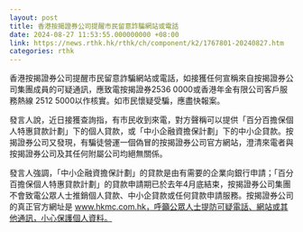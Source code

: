 ```yaml
---
layout: post
title: 香港按揭證券公司提醒市民留意詐騙網站或電話
date: 2024-08-27 11:53:55.000000000 +08:00
link: https://news.rthk.hk/rthk/ch/component/k2/1767801-20240827.htm
categories: rthk
---
```


香港按揭證券公司提醒市民留意詐騙網站或電話，如接獲任何宣稱來自按揭證券公司集團成員的可疑通訊，應致電按揭證券2536 0000或香港年金有限公司客戶服務熱線 2512 5000以作核實。如市民懷疑受騙，應盡快報案。

發言人說，近日接獲查詢指，有市民收到來電，對方聲稱可以提供「百分百擔保個人特惠貸款計劃」下的個人貸款，或「中小企融資擔保計劃」下的中小企貸款。按揭證券公司又發現，有騙徒營運一個偽冒的按揭證券公司官方網站，澄清來電者與按揭證券公司及其任何附屬公司均絕無關係。

發言人強調，「中小企融資擔保計劃」的貸款是由有需要的企業向銀行申請；「百分百擔保個人特惠貸款計劃」的貸款申請期已於去年4月底結束，按揭證券公司集團不會致電公眾人士推銷個人貸款、中小企貸款或任何貸款申請服務。按揭證券公司的真正官方網址是 www.hkmc.com.hk，呼籲公眾人士提防可疑電話、網站或其他通訊，小心保護個人資料。
